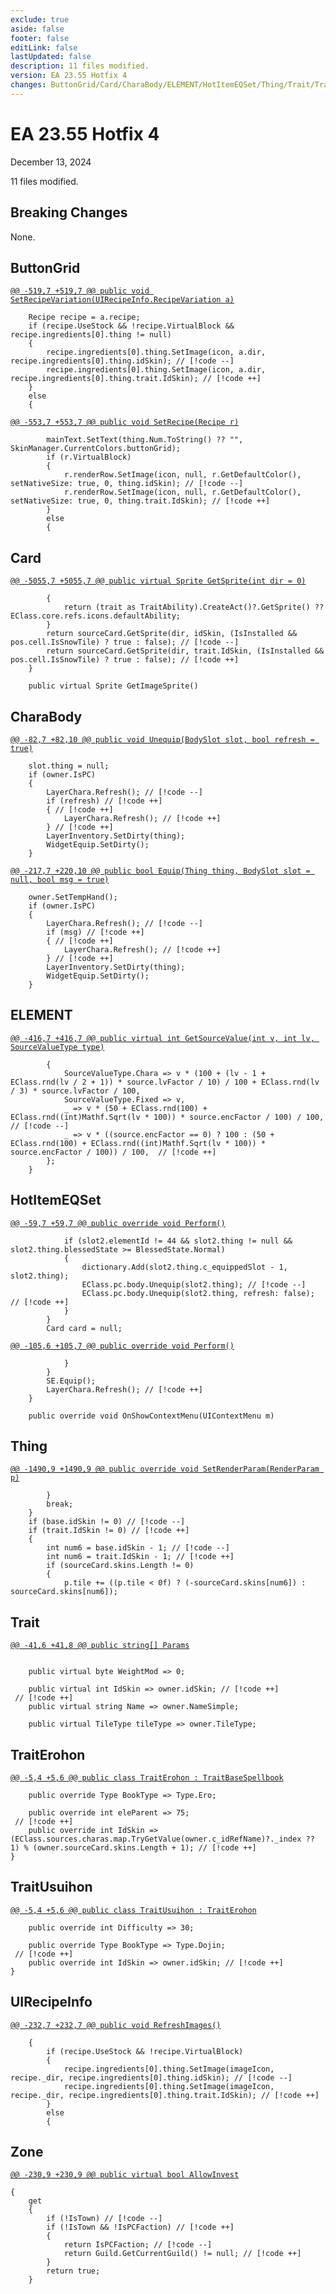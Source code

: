 ```yaml
---
exclude: true
aside: false
footer: false
editLink: false
lastUpdated: false
description: 11 files modified.
version: EA 23.55 Hotfix 4
changes: ButtonGrid/Card/CharaBody/ELEMENT/HotItemEQSet/Thing/Trait/TraitErohon/TraitUsuihon/UIRecipeInfo/Zone
---
```


# EA 23.55 Hotfix 4

December 13, 2024

11 files modified.

## Breaking Changes

None.
## ButtonGrid

[`@@ -519,7 +519,7 @@ public void SetRecipeVariation(UIRecipeInfo.RecipeVariation a)`](https://github.com/Elin-Modding-Resources/Elin-Decompiled/blob/eda40ee9939e0fe982013a13291d7ca6c13209f8/Elin/ButtonGrid.cs#L519)
```cs:line-numbers=519
	Recipe recipe = a.recipe;
	if (recipe.UseStock && !recipe.VirtualBlock && recipe.ingredients[0].thing != null)
	{
		recipe.ingredients[0].thing.SetImage(icon, a.dir, recipe.ingredients[0].thing.idSkin); // [!code --]
		recipe.ingredients[0].thing.SetImage(icon, a.dir, recipe.ingredients[0].thing.trait.IdSkin); // [!code ++]
	}
	else
	{
```

[`@@ -553,7 +553,7 @@ public void SetRecipe(Recipe r)`](https://github.com/Elin-Modding-Resources/Elin-Decompiled/blob/eda40ee9939e0fe982013a13291d7ca6c13209f8/Elin/ButtonGrid.cs#L553)
```cs:line-numbers=553
		mainText.SetText(thing.Num.ToString() ?? "", SkinManager.CurrentColors.buttonGrid);
		if (r.VirtualBlock)
		{
			r.renderRow.SetImage(icon, null, r.GetDefaultColor(), setNativeSize: true, 0, thing.idSkin); // [!code --]
			r.renderRow.SetImage(icon, null, r.GetDefaultColor(), setNativeSize: true, 0, thing.trait.IdSkin); // [!code ++]
		}
		else
		{
```

## Card

[`@@ -5055,7 +5055,7 @@ public virtual Sprite GetSprite(int dir = 0)`](https://github.com/Elin-Modding-Resources/Elin-Decompiled/blob/eda40ee9939e0fe982013a13291d7ca6c13209f8/Elin/Card.cs#L5055)
```cs:line-numbers=5055
		{
			return (trait as TraitAbility).CreateAct()?.GetSprite() ?? EClass.core.refs.icons.defaultAbility;
		}
		return sourceCard.GetSprite(dir, idSkin, (IsInstalled && pos.cell.IsSnowTile) ? true : false); // [!code --]
		return sourceCard.GetSprite(dir, trait.IdSkin, (IsInstalled && pos.cell.IsSnowTile) ? true : false); // [!code ++]
	}

	public virtual Sprite GetImageSprite()
```

## CharaBody

[`@@ -82,7 +82,10 @@ public void Unequip(BodySlot slot, bool refresh = true)`](https://github.com/Elin-Modding-Resources/Elin-Decompiled/blob/eda40ee9939e0fe982013a13291d7ca6c13209f8/Elin/CharaBody.cs#L82)
```cs:line-numbers=82
	slot.thing = null;
	if (owner.IsPC)
	{
		LayerChara.Refresh(); // [!code --]
		if (refresh) // [!code ++]
		{ // [!code ++]
			LayerChara.Refresh(); // [!code ++]
		} // [!code ++]
		LayerInventory.SetDirty(thing);
		WidgetEquip.SetDirty();
	}
```

[`@@ -217,7 +220,10 @@ public bool Equip(Thing thing, BodySlot slot = null, bool msg = true)`](https://github.com/Elin-Modding-Resources/Elin-Decompiled/blob/eda40ee9939e0fe982013a13291d7ca6c13209f8/Elin/CharaBody.cs#L217)
```cs:line-numbers=217
	owner.SetTempHand();
	if (owner.IsPC)
	{
		LayerChara.Refresh(); // [!code --]
		if (msg) // [!code ++]
		{ // [!code ++]
			LayerChara.Refresh(); // [!code ++]
		} // [!code ++]
		LayerInventory.SetDirty(thing);
		WidgetEquip.SetDirty();
	}
```

## ELEMENT

[`@@ -416,7 +416,7 @@ public virtual int GetSourceValue(int v, int lv, SourceValueType type)`](https://github.com/Elin-Modding-Resources/Elin-Decompiled/blob/eda40ee9939e0fe982013a13291d7ca6c13209f8/Elin/ELEMENT.cs#L416)
```cs:line-numbers=416
		{
			SourceValueType.Chara => v * (100 + (lv - 1 + EClass.rnd(lv / 2 + 1)) * source.lvFactor / 10) / 100 + EClass.rnd(lv / 3) * source.lvFactor / 100, 
			SourceValueType.Fixed => v, 
			_ => v * (50 + EClass.rnd(100) + EClass.rnd((int)Mathf.Sqrt(lv * 100)) * source.encFactor / 100) / 100,  // [!code --]
			_ => v * ((source.encFactor == 0) ? 100 : (50 + EClass.rnd(100) + EClass.rnd((int)Mathf.Sqrt(lv * 100)) * source.encFactor / 100)) / 100,  // [!code ++]
		};
	}

```

## HotItemEQSet

[`@@ -59,7 +59,7 @@ public override void Perform()`](https://github.com/Elin-Modding-Resources/Elin-Decompiled/blob/eda40ee9939e0fe982013a13291d7ca6c13209f8/Elin/HotItemEQSet.cs#L59)
```cs:line-numbers=59
			if (slot2.elementId != 44 && slot2.thing != null && slot2.thing.blessedState >= BlessedState.Normal)
			{
				dictionary.Add(slot2.thing.c_equippedSlot - 1, slot2.thing);
				EClass.pc.body.Unequip(slot2.thing); // [!code --]
				EClass.pc.body.Unequip(slot2.thing, refresh: false); // [!code ++]
			}
		}
		Card card = null;
```

[`@@ -105,6 +105,7 @@ public override void Perform()`](https://github.com/Elin-Modding-Resources/Elin-Decompiled/blob/eda40ee9939e0fe982013a13291d7ca6c13209f8/Elin/HotItemEQSet.cs#L105)
```cs:line-numbers=105
			}
		}
		SE.Equip();
		LayerChara.Refresh(); // [!code ++]
	}

	public override void OnShowContextMenu(UIContextMenu m)
```

## Thing

[`@@ -1490,9 +1490,9 @@ public override void SetRenderParam(RenderParam p)`](https://github.com/Elin-Modding-Resources/Elin-Decompiled/blob/eda40ee9939e0fe982013a13291d7ca6c13209f8/Elin/Thing.cs#L1490)
```cs:line-numbers=1490
		}
		break;
	}
	if (base.idSkin != 0) // [!code --]
	if (trait.IdSkin != 0) // [!code ++]
	{
		int num6 = base.idSkin - 1; // [!code --]
		int num6 = trait.IdSkin - 1; // [!code ++]
		if (sourceCard.skins.Length != 0)
		{
			p.tile += ((p.tile < 0f) ? (-sourceCard.skins[num6]) : sourceCard.skins[num6]);
```

## Trait

[`@@ -41,6 +41,8 @@ public string[] Params`](https://github.com/Elin-Modding-Resources/Elin-Decompiled/blob/eda40ee9939e0fe982013a13291d7ca6c13209f8/Elin/Trait.cs#L41)
```cs:line-numbers=41

	public virtual byte WeightMod => 0;

	public virtual int IdSkin => owner.idSkin; // [!code ++]
 // [!code ++]
	public virtual string Name => owner.NameSimple;

	public virtual TileType tileType => owner.TileType;
```

## TraitErohon

[`@@ -5,4 +5,6 @@ public class TraitErohon : TraitBaseSpellbook`](https://github.com/Elin-Modding-Resources/Elin-Decompiled/blob/eda40ee9939e0fe982013a13291d7ca6c13209f8/Elin/TraitErohon.cs#L5)
```cs:line-numbers=5
	public override Type BookType => Type.Ero;

	public override int eleParent => 75;
 // [!code ++]
	public override int IdSkin => (EClass.sources.charas.map.TryGetValue(owner.c_idRefName)?._index ?? 1) % (owner.sourceCard.skins.Length + 1); // [!code ++]
}
```

## TraitUsuihon

[`@@ -5,4 +5,6 @@ public class TraitUsuihon : TraitErohon`](https://github.com/Elin-Modding-Resources/Elin-Decompiled/blob/eda40ee9939e0fe982013a13291d7ca6c13209f8/Elin/TraitUsuihon.cs#L5)
```cs:line-numbers=5
	public override int Difficulty => 30;

	public override Type BookType => Type.Dojin;
 // [!code ++]
	public override int IdSkin => owner.idSkin; // [!code ++]
}
```

## UIRecipeInfo

[`@@ -232,7 +232,7 @@ public void RefreshImages()`](https://github.com/Elin-Modding-Resources/Elin-Decompiled/blob/eda40ee9939e0fe982013a13291d7ca6c13209f8/Elin/UIRecipeInfo.cs#L232)
```cs:line-numbers=232
	{
		if (recipe.UseStock && !recipe.VirtualBlock)
		{
			recipe.ingredients[0].thing.SetImage(imageIcon, recipe._dir, recipe.ingredients[0].thing.idSkin); // [!code --]
			recipe.ingredients[0].thing.SetImage(imageIcon, recipe._dir, recipe.ingredients[0].thing.trait.IdSkin); // [!code ++]
		}
		else
		{
```

## Zone

[`@@ -230,9 +230,9 @@ public virtual bool AllowInvest`](https://github.com/Elin-Modding-Resources/Elin-Decompiled/blob/eda40ee9939e0fe982013a13291d7ca6c13209f8/Elin/Zone.cs#L230)
```cs:line-numbers=230
{
	get
	{
		if (!IsTown) // [!code --]
		if (!IsTown && !IsPCFaction) // [!code ++]
		{
			return IsPCFaction; // [!code --]
			return Guild.GetCurrentGuild() != null; // [!code ++]
		}
		return true;
	}
```
